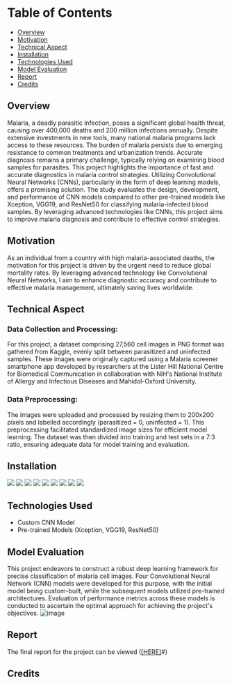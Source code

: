 # Table of Contents

- [Overview](#overview)
- [Motivation](#motivation)
- [Technical Aspect](#technical-aspect)
- [Installation](#installation)
- [Technologies Used](#technologies-used)
- [Model Evaluation](#model-evaluation)
- [Report](#report)
- [Credits](#credits)

## Overview
Malaria, a deadly parasitic infection, poses a significant global health threat, causing over 400,000 deaths and 200 million infections annually. Despite extensive investments in new tools, many national malaria programs lack access to these resources. The burden of malaria persists due to emerging resistance to common treatments and urbanization trends. Accurate diagnosis remains a primary challenge, typically relying on examining blood samples for parasites. This project highlights the importance of fast and accurate diagnostics in malaria control strategies. Utilizing Convolutional Neural Networks (CNNs), particularly in the form of deep learning models, offers a promising solution. The study evaluates the design, development, and performance of CNN models compared to other pre-trained models like Xception, VGG19, and ResNet50 for classifying malaria-infected blood samples. By leveraging advanced technologies like CNNs, this project aims to improve malaria diagnosis and contribute to effective control strategies.

## Motivation
As an individual from a country with high malaria-associated deaths, the motivation for this project is driven by the urgent need to reduce global mortality rates. By leveraging advanced technology like Convolutional Neural Networks, I aim to enhance diagnostic accuracy and contribute to effective malaria management, ultimately saving lives worldwide.

## Technical Aspect
### Data Collection and Processing:
For this project, a dataset comprising 27,560 cell images in PNG format was gathered from Kaggle, evenly split between parasitized and uninfected samples. These images were originally captured using a Malaria screener smartphone app developed by researchers at the Lister Hill National Centre for Biomedical Communication in collaboration with NIH's National Institute of Allergy and Infectious Diseases and Mahidol-Oxford University.

### Data Preprocessing:
The images were uploaded and processed by resizing them to 200x200 pixels and labelled accordingly (parasitized = 0, uninfected = 1). This preprocessing facilitated standardized image sizes for efficient model learning. The dataset was then divided into training and test sets in a 7:3 ratio, ensuring adequate data for model training and evaluation.

## Installation
<div>
<img src="https://img.shields.io/badge/-TensorFlow-FF6F00?&style=for-the-badge&logo=TensorFlow&logoColor=white" />
<img src="https://img.shields.io/badge/-Keras-D00000?&style=for-the-badge&logo=Keras&logoColor=white" />
<img src="https://img.shields.io/badge/-Seaborn-388E3C?&style=for-the-badge&logo=Seaborn&logoColor=white" />
<img src="https://img.shields.io/badge/-Matplotlib-377EB8?&style=for-the-badge&logo=Python&logoColor=white" />
<img src="https://img.shields.io/badge/-NumPy-013243?&style=for-the-badge&logo=NumPy&logoColor=white" />
<img src="https://img.shields.io/badge/-Pandas-150458?&style=for-the-badge&logo=Pandas&logoColor=white" />
<img src="https://img.shields.io/badge/-OpenCV-5C3EE8?&style=for-the-badge&logo=OpenCV&logoColor=white" />
<img src="https://img.shields.io/badge/-PIL-659AD2?&style=for-the-badge&logo=PIL&logoColor=white" />
<img src="https://img.shields.io/badge/-scikit_learn-F7931E?&style=for-the-badge&logo=scikit-learn&logoColor=white" />
</div>

## Technologies Used
- Custom CNN Model
- Pre-trained Models (Xception, VGG19, ResNet50)

## Model Evaluation
This project endeavors to construct a robust deep learning framework for precise classification of malaria cell images. Four Convolutional Neural Network (CNN) models were developed for this purpose, with the initial model being custom-built, while the subsequent models utilized pre-trained architectures. Evaluation of performance metrics across these models is conducted to ascertain the optimal approach for achieving the project's objectives.
![image](https://github.com/Mattdozie/Design-Development-Analysis-and-Performance-Evaluation-of-Malaria-Parasite-Deep-Learning-algorithms/assets/100968289/3e8b9260-9682-4e57-9490-11b619b6e700)

## Report
The final report for the project can be viewed (<a href="Malaria Detection Deep Learning Models.pdf">[HERE]</a>#)

## Credits
